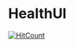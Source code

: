 # HealthUI
[![HitCount](http://hits.dwyl.io/SuperKali/HealthUI.svg)](http://hits.dwyl.io/SuperKali/HealthUI)
